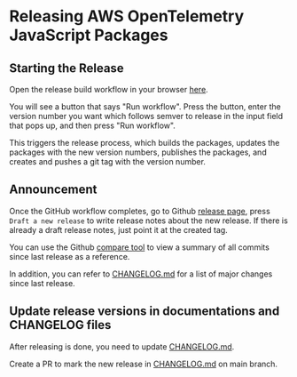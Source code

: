 # Releasing AWS OpenTelemetry JavaScript Packages

## Starting the Release

Open the release build workflow in your browser [here](https://github.com/aws-observability/aws-otel-js/actions?query=workflow%3A.github%2Fworkflows%2Frelease-build.yml).

You will see a button that says "Run workflow". Press the button, enter the version number you want which follows semver to release in the input field that pops up, and then press "Run workflow".

This triggers the release process, which builds the packages, updates the packages with the new version numbers, publishes the packages, and creates and pushes
a git tag with the version number.

## Announcement
   
Once the GitHub workflow completes, go to Github [release
page](https://github.com/aws-observability/aws-otel-js/releases), press
`Draft a new release` to write release notes about the new release. If there is already a draft release notes, just point it at the created tag.

You can use the Github [compare tool](https://github.com/aws-observability/aws-otel-js/compare)
to view a summary of all commits since last release as a reference.

In addition, you can refer to
[CHANGELOG.md](https://github.com/aws-observability/aws-otel-js/blob/main/docs/releases/CHANGELOG.md)
for a list of major changes since last release.

## Update release versions in documentations and CHANGELOG files

After releasing is done, you need to update
[CHANGELOG.md](https://github.com/aws-observability/aws-otel-js/blob/main/docs/releases/CHANGELOG.md).

Create a PR to mark the new release in
[CHANGELOG.md](https://github.com/aws-observability/aws-otel-js/blob/main/docs/releases/CHANGELOG.md)
on main branch.
